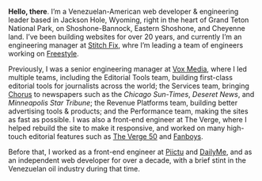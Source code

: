 **Hello, there**. I’m a Venezuelan-American web developer & engineering leader based in Jackson Hole, Wyoming, right in the heart of Grand Teton National Park, on Shoshone-Bannock, Eastern Shoshone, and Cheyenne land. I’ve been building websites for over 20 years, and currently I’m an engineering manager at [Stitch Fix][sf], whre I’m leading a team of engineers working on [Freestyle][fr].

[sf]: https://www.stitchfix.com/
[fr]: https://newsroom.stitchfix.com/blog/launch-of-stitch-fix-freestyle/

Previously, I was a senior engineering manager at [Vox Media][vm], where I led multiple teams, including the Editorial Tools team, building first-class editorial tools for journalists across the world; the Services team, bringing [Chorus][ch] to newspapers such as the _Chicago Sun-Times_, _Deseret News_, and _Minneapolis Star Tribune_; the Revenue Platforms team, building better advertising tools & products; and the Performance team, making the sites as fast as possible. I was also a front-end engineer at The Verge, where I helped rebuild the site to make it responsive, and worked on many high-touch editorial features such as [The Verge 50][v50] and [Fanboys][fan].

[vm]: https://www.voxmedia.com
[ch]: https://getchorus.voxmedia.com/
[tv]: https://www.theverge.com/
[v50]: https://www.theverge.com/a/the-verge-50/
[fan]: https://www.theverge.com/2014/1/21/5307992/inside-the-mind-of-a-fanboy

Before that, I worked as a front-end engineer at [Piictu][piictu] and [DailyMe][dm], and as an independent web developer for over a decade, with a brief stint in the Venezuelan oil industry during that time.

[piictu]: https://www.crunchbase.com/organization/piictu
[dm]: https://www.crunchbase.com/organization/dailyme
